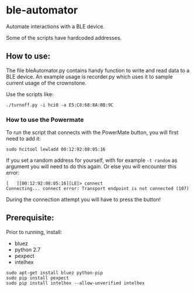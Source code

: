 ble-automator
======================================
Automate interactions with a BLE device. 

Some of the scripts have hardcoded addresses.


## How to use:

The file bleAutomator.py contains handy function to write and read data to a BLE device.
An example usage is recorder.py which uses it to sample current usage of the crownstone.

Use the scripts like:

    ./turnoff.py -i hci0 -a E5:C8:68:8A:BB:9C


### How to use the Powermate

To run the script that connects with the PowerMate button, you will first need to add it:

    sudo hcitool lewladd 00:12:92:08:05:16

If you set a random address for yourself, with for example `-t random` as argument you will need to do this again. Or else you will encounter this error:

    [   ][00:12:92:08:05:16][LE]> connect
    Connecting... connect error: Transport endpoint is not connected (107)

During the connection attempt you will have to press the button!

## Prerequisite:

Prior to running, install:

* bluez
* python 2.7
* pexpect
* intelhex

```
sudo apt-get install bluez python-pip
sudo pip install pexpect
sudo pip install intelhex --allow-unverified intelhex
```
